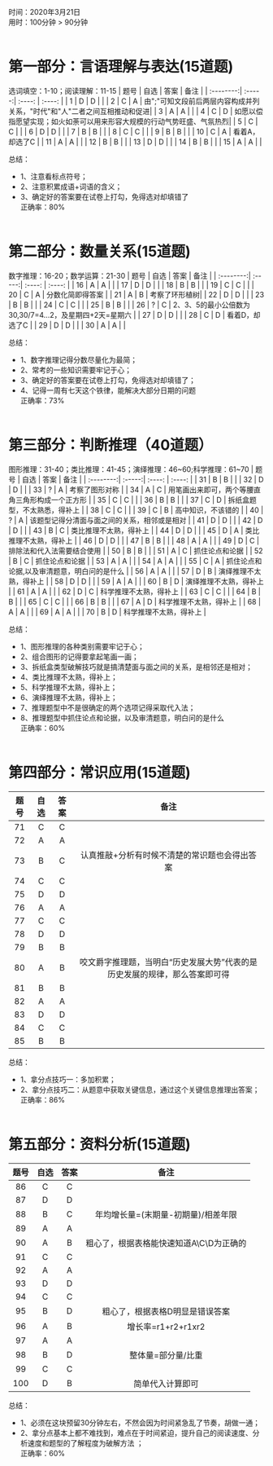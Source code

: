 时间：2020年3月21日<br>
用时：100分钟 > 90分钟<br><br>

# 第一部分：言语理解与表达(15道题)
选词填空：1-10；阅读理解：11-15
| 题号      | 自选    |  答案  |  备注   |
| :--------:| :-----:| :----: | :----:  |
| 1         | D      |   D    |         |
| 2         | C      |   A    | 由";"可知文段前后两层内容构成并列关系，"时代"和"人"二者之间互相推动和促进|
| 3         | A      |   A    |         |
| 4         | C      |   D    | 如愿以偿指愿望实现；如火如荼可以用来形容大规模的行动气势旺盛、气氛热烈|
| 5         | C      |   C    |         |
| 6         | D      |   D    |         |
| 7         | B      |   B    |         |
| 8         | C      |   C    |         |
| 9         | B      |   B    |         |
| 10        | C      |   A    | 看着A，却选了C |
| 11        | A      |   A    |         |
| 12        | B      |   B    |         |
| 13        | D      |   D    |         |
| 14        | B      |   B    |         |
| 15        | A      |   A    |         |

总结：
- 1、注意看标点符号；
- 2、注意积累成语+词语的含义；
- 3、确定好的答案要在试卷上打勾，免得选对却填错了<br>
正确率：80%<br><br>

# 第二部分：数量关系(15道题)
数字推理：16-20；数学运算：21-30
| 题号      | 自选    |  答案  |  备注   |
| :--------:| :-----:| :----: | :----:  |
| 16        | A      |   A    |         |
| 17        | D      |   D    |         |
| 18        | B      |   B    |         |
| 19        | C      |   C    |         |
| 20        | C      |   A    | 分数化简即得答案 |
| 21        | A      |   B    | 考察了环形植树|
| 22        | D      |   D    |         |
| 23        | B      |   B    |         |
| 24        | C      |   C    |         |
| 25        | B      |   B    |          |
| 26        | ?      |   C    | 2、3、5的最小公倍数为30,30/7=4...2，及星期四+2天=星期六 |
| 27        | D      |   D    |         |
| 28        | C      |   D    | 看着D，却选了C |
| 29        | D      |   D    |         |
| 30        | A      |   A    |         |

总结：
- 1、数字推理记得分数尽量化为最简；
- 2、常考的一些知识需要牢记于心；
- 3、确定好的答案要在试卷上打勾，免得选对却填错了；
- 4、记得一周有七天这个铁律，能解决大部分日期的问题<br>
正确率：73%<br><br>

# 第三部分：判断推理（40道题）
图形推理：31-40；类比推理：41-45；演绎推理：46~60;科学推理：61~70
| 题号      | 自选    |  答案  |  备注   |
| :--------:| :-----:| :----: | :----:  |
| 31        | B      |   B    |         |
| 32        | D      |   D    |         |
| 33        | ?      |   A    | 考察了图形对称 |
| 34        | A      |   C    | 用笔画出来即可，两个等腰直角三角形构成一个正方形 |
| 35        | C      |   C    |         |
| 36        | B      |   B    |         |
| 37        | C      |   D    | 拆纸盒题型，不太熟悉，得补上 |
| 38        | C      |   C    |         |
| 39        | C      |   B    | 高中知识，不该错的 |
| 40        | ?      |   A    | 该题型记得分清面与面之间的关系，相邻或是相对 |
| 41        | D      |   D    |         |
| 42        | D      |   D    |         |
| 43        | B      |   C    | 类比推理不太熟，得补上 |
| 44        | D      |   D    |         |
| 45        | D      |   A    | 类比推理不太熟，得补上 |
| 46        | D      |   D    |         |
| 47        | B      |   B    |         |
| 48        | A      |   A    |         |
| 49        | D      |   C    | 排除法和代入法需要结合使用 |
| 50        | B      |   B    |         |
| 51        | A      |   C    | 抓住论点和论据 |
| 52        | B      |   C    | 抓住论点和论据 |
| 53        | A      |   A    |         |
| 54        | A      |   A    |         |
| 55        | C      |   A    | 抓住论点和论据,以及审清题意，明白问的是什么 |
| 56        | A      |   A    |         |
| 57        | D      |   B    | 演绎推理不太熟，得补上 |
| 58        | D      |   D    |         |
| 59        | A      |   A    |         |
| 60        | B      |   D    | 演绎推理不太熟，得补上 |
| 61        | A      |   A    |         |
| 62        | D      |   C    | 科学推理不太熟，得补上 |
| 63        | C      |   C    |         |
| 64        | B      |   B    |         |
| 65        | C      |   C    |         |
| 66        | B      |   B    |         |
| 67        | A      |   D    | 科学推理不太熟，得补上 |
| 68        | A      |   A    |         |
| 69        | A      |   A    |         |
| 70        | B      |   D    | 科学推理不太熟，得补上 |

总结：
- 1、图形推理的各种类别需要牢记于心；
- 2、组合图形的记得要拿起笔画一画；
- 3、拆纸盒类型破解技巧就是搞清楚面与面之间的关系，是相邻还是相对；
- 4、类比推理不太熟，得补上；
- 5、科学推理不太熟，得补上；
- 6、演绎推理不太熟，得补上；
- 7、推理题型中不是很确定的两个选项记得采取代入法；
- 8、推理题型中抓住论点和论据，以及审清题意，明白问的是什么<br>
正确率：60%<br><br>

# 第四部分：常识应用(15道题)
| 题号      | 自选    |  答案  |  备注   |
| :--------:| :-----:| :----: | :----:  |
| 71        | C      |   C    |         |
| 72        | A      |   A    |         |
| 73        | B      |   C    | 认真推敲+分析有时候不清楚的常识题也会得出答案 |
| 74        | C      |   C    |         |
| 75        | D      |   D    |         |
| 76        | A      |   A    |         |
| 77        | C      |   C    |         |
| 78        | D      |   D    |         |
| 79        | B      |   B    |         |
| 80        | A      |   B    | 咬文爵字推理题，当明白“历史发展大势”代表的是历史发展的规律，那么答案即可得 |
| 81        | B      |   B    |         |
| 82        | A      |   A    |         |
| 83        | D      |   D    |         |
| 84        | C      |   C    |         |
| 85        | B      |   B    |         |

总结：
- 1、拿分点技巧一：多加积累；
- 2、拿分点技巧二：从题意中获取关键信息，通过这个关键信息推理出答案；<br>
正确率：86%<br><br>

# 第五部分：资料分析(15道题)
| 题号      | 自选    |  答案  |  备注   |
| :--------:| :-----:| :----: | :----:  |
| 86        | C      |   C    |         |
| 87        | D      |   D    |         |
| 88        | B      |   C    | 年均增长量=(末期量-初期量)/相差年限  |
| 89        | A      |   A    |         |
| 90        | A      |   B    | 粗心了，根据表格能快速知道A\C\D为正确的 |
| 91        | C      |   C    |         |
| 92        | A      |   A    |         |
| 93        | D      |   D    |         |
| 94        | C      |   C    |         |
| 95        | B      |   D    | 粗心了，根据表格D明显是错误答案 |
| 96        | A      |   B    | 增长率=r1+r2+r1xr2 |
| 97        | A      |   A    |         |
| 98        | B      |   D    | 整体量=部分量/比重 |
| 99        | C      |   C    |         |
| 100       | D      |   B    | 简单代入计算即可 |

总结：
- 1、必须在这块预留30分钟左右，不然会因为时间紧急乱了节奏，胡做一通；
- 2、拿分点基本上都不难找到，难点在于时间紧迫，提升自己的阅读速度、分析速度和题型的了解程度为破解方法 ；<br>
正确率：60%<br><br>
